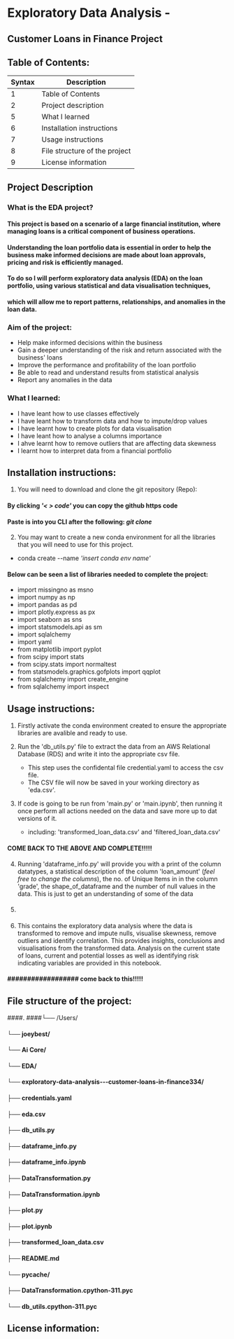 # Exploratory Data Analysis -
## Customer Loans in Finance Project

## Table of Contents:
| Syntax | Description |
| ----------- | ----------- |
| 1 | Table of Contents |
| 2 | Project description |
| 5 | What I learned |
| 6 | Installation instructions |
| 7 | Usage instructions |
| 8 | File structure of the project |
| 9 | License information |

## Project Description

### What is the EDA project?
#### This project is based on a scenario of a large financial institution, where managing loans is a critical component of business operations.
#### Understanding the loan portfolio data is essential in order to help the business make informed decisions are made about loan approvals, pricing and risk is efficiently managed.
#### To do so I will perform exploratory data analysis (EDA) on the loan portfolio, using various statistical and data visualisation techniques, 
#### which will allow me to report patterns, relationships, and anomalies in the loan data.

### Aim of the project:
- Help make informed decisions within the business
- Gain a deeper understanding of the risk and return associated with the business' loans
- Improve the performance and profitability of the loan portfolio
- Be able to read and understand results from statistical analysis
- Report any anomalies in the data

### What I learned:
- I have leant how to use classes effectively
- I have leant how to transform data and how to impute/drop values
- I have learnt how to create plots for data visualisation
- I have leant how to analyse a columns importance
- I ahve learnt how to remove outliers that are affecting data skewness
- I learnt how to interpret data from a financial portfolio


## Installation instructions:

1. You will need to download and clone the git repository (Repo):
  #### By clicking *'< > code'* you can copy the github https code
  #### Paste is into you CLI after the following: *git clone*
  
2. You may want to create a new conda environment for all the libraries that you will need to use for this project.
  - conda create --name *'insert conda env name'*

#### Below can be seen a list of libraries needed to complete the project:
- import missingno as msno
- import numpy as np
- import pandas as pd
- import plotly.express as px
- import seaborn as sns
- import statsmodels.api as sm
- import sqlalchemy
- import yaml
- from matplotlib import pyplot
- from scipy import stats
- from scipy.stats import normaltest
- from statsmodels.graphics.gofplots import qqplot
- from sqlalchemy import create_engine
- from sqlalchemy import inspect

## Usage instructions:

1. Firstly activate the conda environment created to ensure the appropriate libraries are avalible and ready to use.
2. Run the 'db_utils.py' file to extract the data from an AWS Relational Database (RDS) and write it into the appropriate csv file.
   - This step uses the confidental file credential.yaml to access the csv file.
   - The CSV file will now be saved in your working directory as 'eda.csv'.
     
3. If code is going to be run from 'main.py' or 'main.ipynb', then running it once perform all actions needed on the data and save more up to dat versions of it.
   - including: 'transformed_loan_data.csv' and 'filtered_loan_data.csv'

#### COME BACK TO THE ABOVE AND COMPLETE!!!!!

4. Running 'dataframe_info.py'  will provide you with a print of the column datatypes, a statistical description of the column 'loan_amount' (*feel free to change the columns*),
   the no. of Unique Items in in the column 'grade', the shape_of_dataframe and the number of null values in the data.
   This is just to get an understanding of some of the data

5. 
   #### ##################
5. This contains the exploratory data analysis where the data is transformed to remove and impute nulls, visualise skewness, remove outliers and identify correlation.
   This provides insights, conclusions and visualisations from the transformed data. Analysis on the current state of loans, current and potential losses as well as identifying risk      indicating variables are provided in this notebook.
#### ################## come back to this!!!!!

## File structure of the project:
####.
####└── /Users/
####    └── joeybest/
####        └── Ai Core/
####            └── EDA/
####                └── exploratory-data-analysis---customer-loans-in-finance334/
####                    ├── credentials.yaml
####                    ├── eda.csv
####                    ├── db_utils.py
####                    ├── dataframe_info.py
####                    ├── dataframe_info.ipynb
####                    ├── DataTransformation.py
####                    ├── DataTransformation.ipynb
####                    ├── plot.py
####                    ├── plot.ipynb
####                    ├── transformed_loan_data.csv
####                    ├── README.md
####                    └── __pycache__/
####                        ├── DataTransformation.cpython-311.pyc
####                        └── db_utils.cpython-311.pyc


## License information:
